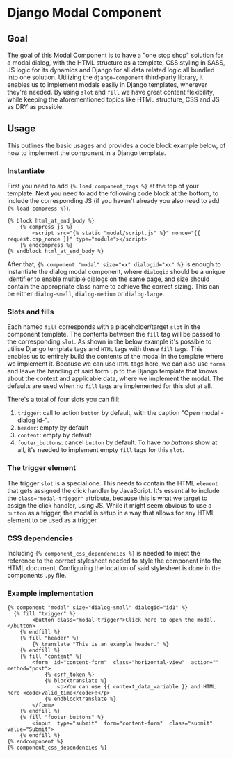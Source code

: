 # Django Modal Component

## Goal

The goal of this Modal Component is to have a "one stop shop" solution for a modal dialog, with the HTML structure as a template, CSS styling in SASS, JS logic for its dynamics and Django for all data related logic all bundled into one solution. Utilizing the `django-component` third-party library, it enables us to implement modals easily in Django templates, wherever they're needed. By using `slot` and `fill` we have great content flexibility, while keeping the aforementioned topics like HTML structure, CSS and JS as DRY as possible.

## Usage

This outlines the basic usages and provides a code block example below, of how to implement the component in a Django template.

### Instantiate

First you need to add `{% load component_tags %}` at the top of your template. Next you need to add the following code block at the bottom, to include the corresponding JS (if you haven't already you also need to add `{% load compress %}`).

```
{% block html_at_end_body %}
    {% compress js %}
        <script src="{% static "modal/script.js" %}" nonce="{{ request.csp_nonce }}" type="module"></script>
    {% endcompress %}
{% endblock html_at_end_body %}
```

After that, `{% component "modal" size="xx" dialogid="xx" %}` is enough to instantiate the dialog modal component, where `dialogid` should be a unique identifier to enable multiple dialogs on the same page, and size should contain the appropriate class name to achieve the correct sizing. This can be either `dialog-small`, `dialog-medium` or `dialog-large`.

### Slots and fills

Each named `fill` corresponds with a placeholder/target `slot` in the component template. The contents between the `fill` tag will be passed to the corresponding `slot`. As shown in the below example it's possible to utilise Django template tags and `HTML` tags with these `fill` tags. This enables us to entirely build the contents of the modal in the template where we implement it. Because we can use `HTML` tags here, we can also use `forms` and leave the handling of said form up to the Django template that knows about the context and applicable data, where we implement the modal. The defaults are used when no `fill` tags are implemented for this slot at all.

There's a total of four slots you can fill:

1.  `trigger`: call to action `button` by default, with the caption "Open modal -dialog id-".
2.  `header`: empty by default
3.  `content`: empty by default
4.  `footer_buttons`: cancel `button` by default. To have _no buttons_ show at all, it's needed to implement empty `fill` tags for this `slot`.

### The trigger element

The trigger `slot` is a special one. This needs to contain the HTML `element` that gets assigned the click handler by JavaScript. It's essential to include the `class="modal-trigger"` attribute, because this is what we target to assign the click handler, using JS. While it might seem obvious to use a `button` as a trigger, the modal is setup in a way that allows for any HTML element to be used as a trigger.

### CSS dependencies

Including `{% component_css_dependencies %}` is needed to inject the reference to the correct stylesheet needed to style the component into the HTML document. Configuring the location of said stylesheet is done in the components `.py` file.

### Example implementation

```
{% component "modal" size="dialog-small" dialogid="id1" %}
  {% fill "trigger" %}
		<button class="modal-trigger">Click here to open the modal.</button>
	{% endfill %}
	{% fill "header" %}
		{% translate "This is an example header." %}
	{% endfill %}
	{% fill "content" %}
		<form  id="content-form"  class="horizontal-view"  action=""  method="post">
			{% csrf_token %}
			{% blocktranslate %}
				<p>You can use {{ context_data_variable }} and HTML here <code>valid_time</code>!</p>
			{% endblocktranslate %}
		</form>
	{% endfill %}
	{% fill "footer_buttons" %}
		<input  type="submit"  form="content-form"  class="submit"  value="Submit">
	{% endfill %}
{% endcomponent %}
{% component_css_dependencies %}
```
